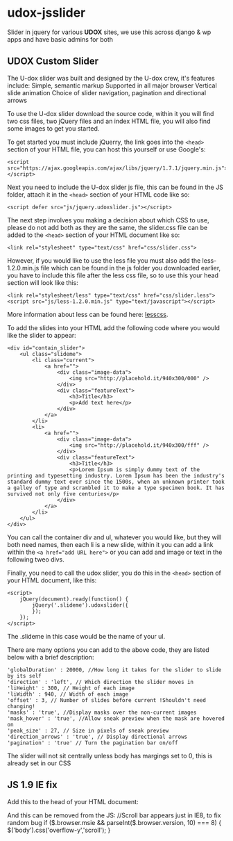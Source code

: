 udox-jsslider
=============

Slider in jquery for various **UDOX** sites, we use this across django &amp; wp apps and have basic admins for both

## UDOX Custom Slider

The U-dox slider was built and designed by the U-dox crew, it's features include:
Simple, semantic markup
Supported in all major browser
Vertical slide animation
Choice of slider navigation, pagination and directional arrows

To use the U-dox slider download the source code, within it you will find two css files, two jQuery files and an index HTML file, you will also find some images to get you started.

To get started you must include jQuerry, the link goes into the `<head>` section of your HTML file, you can host this yourself or use Google's: 

    <script src="https://ajax.googleapis.com/ajax/libs/jquery/1.7.1/jquery.min.js"></script>

Next you need to include the U-dox slider js file, this can be found in the JS folder, attach it in the `<head>` section of your HTML code like so: 

    <script defer src="js/jquery.udoxslider.js"></script>

The next step involves you making a decision about which CSS to use, please do not add both as they are the same, the slider.css file can be added to the `<head>` section of your HTML document like so: 

    <link rel="stylesheet" type="text/css" href="css/slider.css">

However, if you would like to use the less file you must also add the less-1.2.0.min.js file which can be found in the js folder you downloaded earlier, you have to include this file after the less css file, so to use this your head section will look like this: 
    
    <link rel="stylesheet/less" type="text/css" href="css/slider.less">
    <script src="js/less-1.2.0.min.js" type="text/javascript"></script>

More information about less can be found here: [lesscss](http://lesscss.org/).

To add the slides into your HTML add the following code where you would like the slider to appear:

    <div id="contain_slider">
        <ul class="slideme">
            <li class="current">
                <a href="">
                    <div class="image-data">
                        <img src="http://placehold.it/940x300/000" />
                    </div>
                    <div class="featureText">
                        <h3>Title</h3>
                        <p>Add text here</p>
                    </div>
                </a>
            </li>
            <li>
                <a href="">
                    <div class="image-data">
                        <img src="http://placehold.it/940x300/fff" />
                    </div>
                    <div class="featureText">
                        <h3>Title</h3>
                        <p>Lorem Ipsum is simply dummy text of the printing and typesetting industry. Lorem Ipsum has been the industry's standard dummy text ever since the 1500s, when an unknown printer took a galley of type and scrambled it to make a type specimen book. It has survived not only five centuries</p>
                    </div>
                </a>
            </li>
        </ul>
    </div>

You can call the container div and ul, whatever you would like, but they will both need names, then each li is a new slide, within it you can add a link within the `<a href="add URL here">` or you can add and image or text in the following tweo divs.

Finally, you need to call the udox slider, you do this in the `<head>` section of your HTML document, like this:

    <script>
        jQuery(document).ready(function() {
            jQuery('.slideme').udoxslider({
            });
        });
    </script>

The .slideme in this case would be the name of your ul.

There are many options you can add to the above code, they are listed below with a brief description:

    'globalDuration' : 20000, //How long it takes for the slider to slide by its self
    'direction' : 'left', // Which direction the slider moves in
    'liHeight' : 300, // Height of each image
    'liWidth' : 940, // Width of each image
    'offset' : 3, // Number of slides before current !Shouldn't need changing!
    'masks' : 'true', //Display masks over the non-current images
    'mask_hover' : 'true', //Allow sneak preview when the mask are hovered on
    'peak_size' : 27, // Size in pixels of sneak preview
    'direction_arrows' : 'true', // Display directional arrows
    'pagination' : 'true' // Turn the pagination bar on/off


The slider will not sit centrally unless body has margings set to 0, this is already set in our CSS


## JS 1.9 IE fix

Add this to the head of your HTML document:
<!--[if IE 8]>
    <style type="text/css">
        body {
            overflow-y: scroll;
        }
    </style>
<![endif]-->

And this can be removed from the JS:
//Scroll bar appears just in IE8, to fix random bug
if ($.browser.msie  && parseInt($.browser.version, 10) === 8) {
  $('body').css('overflow-y','scroll');
} 
